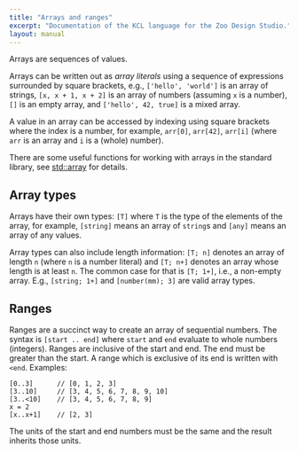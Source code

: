 ```yaml
---
title: "Arrays and ranges"
excerpt: "Documentation of the KCL language for the Zoo Design Studio."
layout: manual
---
```


Arrays are sequences of values.

Arrays can be written out as *array literals* using a sequence of expressions surrounded by square brackets, e.g., `['hello', 'world']` is an array of strings, `[x, x + 1, x + 2]` is an array of numbers (assuming `x` is a number), `[]` is an empty array, and `['hello', 42, true]` is a mixed array.

A value in an array can be accessed by indexing using square brackets where the index is a number, for example, `arr[0]`, `arr[42]`, `arr[i]` (where `arr` is an array and `i` is a (whole) number).

There are some useful functions for working with arrays in the standard library, see [std::array](/docs/kcl-std/modules/std-array) for details.

## Array types

Arrays have their own types: `[T]` where `T` is the type of the elements of the array, for example, `[string]` means an array of `string`s and `[any]` means an array of any values.

Array types can also include length information: `[T; n]` denotes an array of length `n` (where `n` is a number literal) and `[T; n+]` denotes an array whose length is at least `n`. The common case for that is `[T; 1+]`, i.e., a non-empty array. E.g., `[string; 1+]` and `[number(mm); 3]` are valid array types.

## Ranges

Ranges are a succinct way to create an array of sequential numbers. The syntax is `[start .. end]` where `start` and `end` evaluate to whole numbers (integers). Ranges are inclusive of the start and end. The end must be greater than the start. A range which is exclusive of its end is written with `<end`. Examples:

```kcl
[0..3]      // [0, 1, 2, 3]
[3..10]     // [3, 4, 5, 6, 7, 8, 9, 10]
[3..<10]    // [3, 4, 5, 6, 7, 8, 9]
x = 2
[x..x+1]    // [2, 3]
```

The units of the start and end numbers must be the same and the result inherits those units. 

